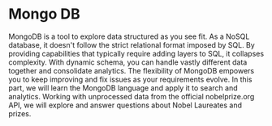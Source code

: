 # Mongo DB

MongoDB is a tool to explore data structured as you see fit. As a NoSQL database, it doesn't follow the strict relational format imposed by SQL. By providing capabilities that typically require adding layers to SQL, it collapses complexity. With dynamic schema, you can handle vastly different data together and consolidate analytics. The flexibility of MongoDB empowers you to keep improving and fix issues as your requirements evolve. In this part, we will learn the MongoDB language and apply it to search and analytics. Working with unprocessed data from the official nobelprize.org API, we will explore and answer questions about Nobel Laureates and prizes.